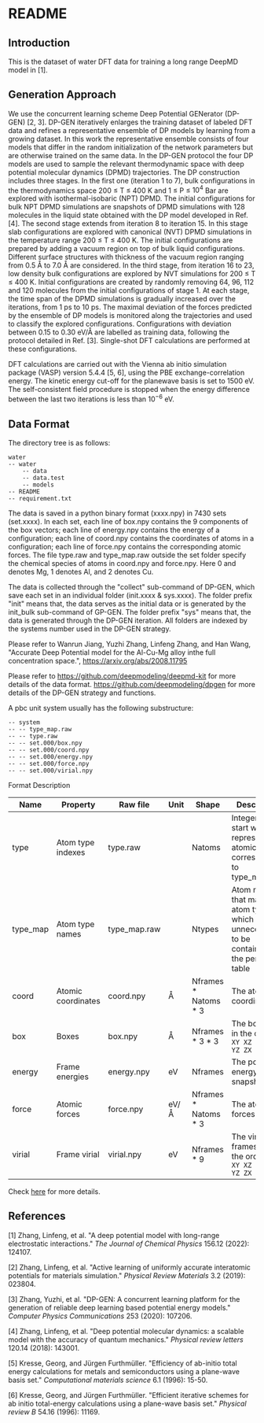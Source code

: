 # README

## Introduction

This is the dataset of water DFT data for training a long range DeepMD model in [1].

## Generation Approach

We use the concurrent learning scheme Deep Potential GENerator (DP-GEN) [2, 3]. DP-GEN iteratively enlarges the training dataset of labeled DFT data and refines a representative ensemble of DP models by learning from a growing dataset. In this work the representative ensemble consists of four models that differ in the random initialization of the network parameters but are otherwise trained on the same data. In the DP-GEN protocol the four DP models are used to sample the relevant thermodynamic space with deep potential molecular dynamics (DPMD) trajectories. The DP construction includes three stages. In the first one (iteration 1 to 7), bulk configurations in the thermodynamics space 200 ≤ T ≤ 400 K and 1 ≤ P ≤ $10^4$ Bar are explored with isothermal-isobaric (NPT) DPMD. The initial configurations for bulk NPT DPMD simulations are snapshots of DPMD simulations with 128 molecules in the liquid state obtained with the DP model developed in Ref. [4]. The second stage extends from iteration 8 to iteration 15. In this stage slab configurations are explored with canonical (NVT) DPMD simulations in the temperature range 200 ≤ T ≤ 400 K. The initial configurations are prepared by adding a vacuum region on top of bulk liquid configurations. Different surface structures with thickness of the vacuum region ranging from 0.5 Å to 7.0 Å are considered. In the third stage, from iteration 16 to 23, low density bulk configurations are explored by NVT simulations for 200 ≤ T ≤ 400 K. Initial configurations are created by randomly removing 64, 96, 112 and 120 molecules from the initial configurations of stage 1. At each stage, the time span of the DPMD simulations is gradually increased over the iterations, from 1 ps to 10 ps. The maximal deviation of the forces predicted by the ensemble of DP models is monitored along the trajectories and used to classify the explored configurations. Configurations with deviation between 0.15 to 0.30 eV/Å are labelled as training data, following the protocol detailed in Ref. [3]. Single-shot DFT calculations are performed at these configurations. 

DFT calculations are carried out with the Vienna ab initio simulation package (VASP) version 5.4.4 [5, 6], using the PBE exchange-correlation energy. The kinetic energy cut-off for the planewave basis is set to 1500 eV. The self-consistent field procedure is stopped when the energy difference between the last two iterations is less than $10^{−6}$ eV.

## Data Format

The directory tree is as follows:

```
water
-- water
	-- data
	-- data.test
	-- models
-- README
-- requirement.txt
```

The data is saved in a python binary format (xxxx.npy) in 7430 sets (set.xxxx).
In each set, each line of box.npy contains the 9 components of the box vectors; each line of energy.npy contains the energy of a configuration; each line of coord.npy contains the coordinates of atoms in a configuration; each line of force.npy contains the corresponding atomic forces.
The file type.raw and type_map.raw outside the set folder specify the chemical species of atoms in coord.npy and force.npy. Here 0 and denotes Mg, 1 denotes Al, and 2 denotes Cu. 

The data is collected through the "collect" sub-command of DP-GEN, which save each set in an individual folder (init.xxxx & sys.xxxx).
The folder prefix "init" means that, the data serves as the initial data or is generated by the init_bulk sub-command of GP-GEN. 
The folder prefix "sys" means that, the data is generated through the DP-GEN iteration.
All folders are indexed by the systems number used in the DP-GEN strategy.

Please refer to 
Wanrun Jiang, Yuzhi Zhang, Linfeng Zhang, and Han Wang, "Accurate Deep Potential model for the Al-Cu-Mg alloy inthe full concentration space.", https://arxiv.org/abs/2008.11795

Please refer to 
https://github.com/deepmodeling/deepmd-kit
for more details of the data format.
https://github.com/deepmodeling/dpgen
for more details of the DP-GEN strategy and functions.

A pbc unit system usually has the following substructure:

```
-- system
-- -- type_map.raw
-- -- type.raw
-- -- set.000/box.npy
-- -- set.000/coord.npy
-- -- set.000/energy.npy
-- -- set.000/force.npy
-- -- set.000/virial.npy
```

Format Description

| Name     | Property           | Raw file     | Unit | Shape                  | Description                                                  |
| -------- | ------------------ | ------------ | ---- | ---------------------- | ------------------------------------------------------------ |
| type     | Atom type indexes  | type.raw     |      | Natoms                 | Integers that start with 0, represent the atomic type corresponding to type_map.raw |
| type_map | Atom type names    | type_map.raw |      | Ntypes                 | Atom names that map to atom type, which is unnecessart to be contained in the periodic table |
| coord    | Atomic coordinates | coord.npy    | Å    | Nframes \* Natoms \* 3 | The atomic coordinates                                       |
| box      | Boxes              | box.npy      | Å    | Nframes \* 3 \* 3      | The box axes in the order `XX XY XZ YX YY YZ ZX ZY ZZ`       |
| energy   | Frame energies     | energy.npy   | eV   | Nframes                | The potential energy of snapshot                             |
| force    | Atomic forces      | force.npy    | eV/Å | Nframes \* Natoms \* 3 | The atomic forces                                            |
| virial   | Frame virial       | virial.npy   | eV   | Nframes * 9            | The virial frames are in the order `XX XY XZ YX YY YZ ZX ZY ZZ` |

Check [here](https://github.com/deepmodeling/deepmd-kit/blob/master/doc/data/system.md) for more details.



## References

[1] Zhang, Linfeng, et al. "A deep potential model with long-range electrostatic interactions." *The Journal of Chemical Physics* 156.12 (2022): 124107.

[2] Zhang, Linfeng, et al. "Active learning of uniformly accurate interatomic potentials for materials simulation." *Physical Review Materials* 3.2 (2019): 023804.

[3] Zhang, Yuzhi, et al. "DP-GEN: A concurrent learning platform for the generation of reliable deep learning based potential energy models." *Computer Physics Communications* 253 (2020): 107206.

[4] Zhang, Linfeng, et al. "Deep potential molecular dynamics: a scalable model with the accuracy of quantum mechanics." *Physical review letters* 120.14 (2018): 143001.

[5] Kresse, Georg, and Jürgen Furthmüller. "Efficiency of ab-initio total energy calculations for metals and semiconductors using a plane-wave basis set." *Computational materials science* 6.1 (1996): 15-50.

[6] Kresse, Georg, and Jürgen Furthmüller. "Efficient iterative schemes for ab initio total-energy calculations using a plane-wave basis set." *Physical review B* 54.16 (1996): 11169.